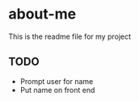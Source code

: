 # about-me

This is the readme file for my project

## TODO

- Prompt user for name
- Put name on front end
